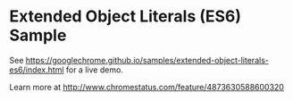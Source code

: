 Extended Object Literals (ES6) Sample
===
See https://googlechrome.github.io/samples/extended-object-literals-es6/index.html for a live demo.

Learn more at http://www.chromestatus.com/feature/4873630588600320
